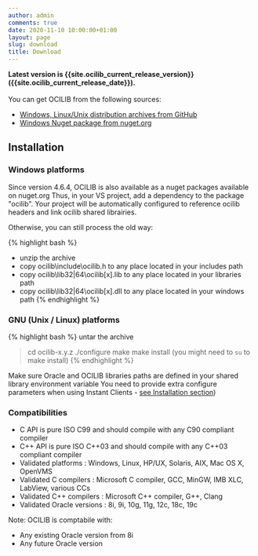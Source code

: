 ```yaml
---
author: admin
comments: true
date: 2020-11-10 10:00:00+01:00
layout: page
slug: download
title: Download
---
```


**Latest version is {{site.ocilib_current_release_version}} ({{site.ocilib_current_release_date}}).**
<br/>
<br/>
You can get OCILIB from the following sources:
<br/>
* [Windows, Linux/Unix distribution archives from GitHub]({{site.projecturl}}/releases/)
* [Windows Nuget package from nuget.org](https://www.nuget.org/packages/ocilib/)

## Installation

### Windows platforms

Since version 4.6.4, OCILIB is also available as a nuget packages available on nuget.org
Thus, in your VS project, add a dependency to the package "ocilib".
Your project will be automatically configured to reference ocilib headers and link ocilib shared librairies.
 
Otherwise, you can still process the old way:

{% highlight bash %}
- unzip the archive
- copy ocilib\include\ocilib.h to any place located in your includes path
- copy ocilib\lib32|64\ocilib[x].lib to any place located in your libraries path
- copy ocilib\lib32|64\ocilib[x].dll to any place located in your windows path
{% endhighlight %}

### GNU (Unix / Linux) platforms

{% highlight bash %}
untar the archive	
  
> cd ocilib-x.y.z
> ./configure
> make
> make install (you might need to `su` to make install)
{% endhighlight %}

Make sure Oracle and OCILIB libraries paths are defined in your shared library environment variable
You need to provide extra configure parameters when using Instant Clients - [see Installation section]({{site.baseurl}}/doc/html/group___ocilib_c_api_installation.html))

### Compatibilities
	
  * C API is pure ISO C99 and should compile with any C90 compliant compiler	
  * C++ API is pure ISO C++03 and should compile with any C++03 compliant compiler
  * Validated platforms : Windows, Linux, HP/UX, Solaris, AIX, Mac OS X, OpenVMS
  * Validated C compilers : Microsoft C compiler, GCC, MinGW, IMB XLC, LabView, various CCs
  * Validated C++ compilers : Microsoft C++ compiler, G++, Clang
  * Validated Oracle versions : 8i, 9i, 10g, 11g, 12c, 18c, 19c
  
Note: OCILIB is comptabile with:
  * Any existing Oracle version from 8i
  * Any future Oracle version
 